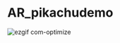 # AR_pikachudemo
![ezgif com-optimize](https://github.com/gaohaoting/AR_pikachudemo/assets/112485201/8db831ae-50a3-4d21-9daf-10a6cee8a574)
